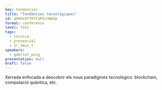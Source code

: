 ```yaml
---
key: tendencies
title: "Tendències tecnològiques"
id: aOHds477R7FiM3cnWAXp
format: conference
level: Tots
tags:
  - tecnica
  - presencial
  - 1r_smix_t
speakers:
  - gabriel_puig
presentation: null
draft: false
---
```


Xerrada enfocada a descobrir els nous paradigmes tecnològics: blockchain, computació quàntica, etc.